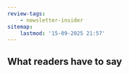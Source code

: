 ```yaml
---
review-tags:
    - newsletter-insider
sitemap:
    lastmod: '15-09-2025 21:57'
---
```


## What readers have to say


